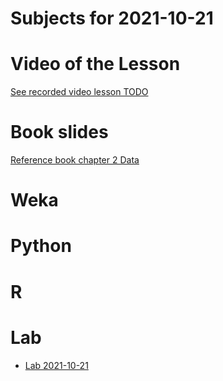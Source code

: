 # Subjects for 2021-10-21

# Video of the Lesson

[See recorded video lesson TODO](TODO)

# Book slides

[Reference book chapter 2 Data](https://www-users.cse.umn.edu/~kumar001/dmbook/slides/chap2_data.pptx)


# Weka





# Python



# R 



# Lab

- [Lab 2021-10-21](../course-content/labs/lab-02.md)




